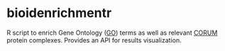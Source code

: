 # bioidenrichmentr
R script to enrich Gene Ontology (<a href="http://geneontology.org/" target="_blank">GO</a>) terms as well as relevant <a href="https://mips.helmholtz-muenchen.de/corum/" target="_blank"> CORUM </a> protein complexes. Provides an API for results visualization.
